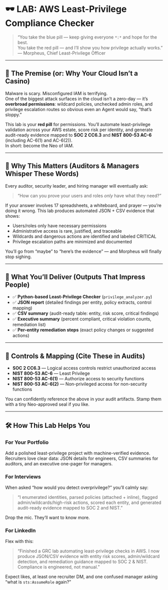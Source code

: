 # 🕶️ LAB: AWS Least-Privilege Compliance Checker 

> “You take the blue pill — keep giving everyone `*:*` and hope for the best.  
> You take the red pill — and I’ll show you how privilege actually works.”  
> — Morpheus, Chief Least-Privilege Officer

---

## 🧠 The Premise (or: Why Your Cloud Isn’t a Casino)

Malware is scary. Misconfigured IAM is terrifying.  
One of the biggest attack surfaces in the cloud isn’t a zero-day — it’s **overbroad permissions**: wildcard policies, unchecked admin roles, and privilege escalation routes so obvious even an Agent would say, “that’s sloppy.”

This lab is your **red pill** for permissions. You’ll automate least-privilege validation across your AWS estate, score risk per identity, and generate audit-ready evidence mapped to **SOC 2 CC6.3** and **NIST 800-53 AC-6** (including AC-6(1) and AC-6(2)).  
In short: become the Neo of IAM.

---

## 🎯 Why This Matters (Auditors & Managers Whisper These Words)

Every auditor, security leader, and hiring manager will eventually ask:

> “How can you prove your users and roles *only* have what they need?”

If your answer involves 17 spreadsheets, a whiteboard, and prayer — you’re doing it wrong. This lab produces automated JSON + CSV evidence that shows:

- Users/roles only have necessary permissions  
- Administrative access is rare, justified, and traceable  
- Wildcards and dangerous actions are identified and labeled CRITICAL  
- Privilege escalation paths are minimized and documented

You’ll go from “maybe” to “here’s the evidence” — and Morpheus will finally stop sighing.

---

## 🧩 What You’ll Deliver (Outputs That Impress People)

- ✅ **Python-based Least-Privilege Checker** (`privilege_analyzer.py`)  
- ✅ **JSON report** (detailed findings per entity, policy extracts, control mapping)  
- ✅ **CSV summary** (audit-ready table: entity, risk score, critical findings)  
- ✅ **Executive summary** (percent compliant, critical violation counts, remediation list)  
- ✅ **Per-entity remediation steps** (exact policy changes or suggested actions)

---

## 🔗 Controls & Mapping (Cite These in Audits)

- **SOC 2 CC6.3** — Logical access controls restrict unauthorized access  
- **NIST 800-53 AC-6** — Least Privilege  
- **NIST 800-53 AC-6(1)** — Authorize access to security functions  
- **NIST 800-53 AC-6(2)** — Non-privileged access for non-security functions

You can confidently reference the above in your audit artifacts. Stamp them with a tiny Neo-approved seal if you like.

---

## 🛠️ How This Lab Helps You

### For Your Portfolio
Add a polished least-privilege project with machine-verified evidence. Recruiters love clear data: JSON details for engineers, CSV summaries for auditors, and an executive one-pager for managers.

### For Interviews
When asked “how would you detect overprivilege?” you’ll calmly say:
> “I enumerated identities, parsed policies (attached + inline), flagged admin/wildcards/high-risk actions, scored each entity, and generated audit-ready evidence mapped to SOC 2 and NIST.”

Drop the mic. They’ll want to know more.

### For LinkedIn
Flex with this:

> “Finished a GRC lab automating least-privilege checks in AWS. I now produce JSON/CSV evidence with entity risk scores, admin/wildcard detection, and remediation guidance mapped to SOC 2 & NIST. Compliance is engineered, not manual.”

Expect likes, at least one recruiter DM, and one confused manager asking “what is `sts:AssumeRole` again?”

